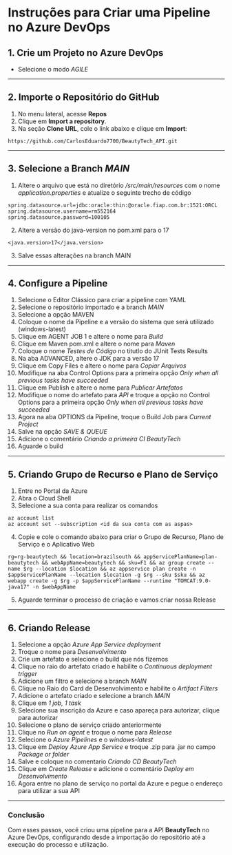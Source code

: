 # Instruções para Criar uma Pipeline no Azure DevOps

## 1. Crie um Projeto no Azure DevOps
- Selecione o modo *AGILE*


---


## 2. Importe o Repositório do GitHub  
1. No menu lateral, acesse **Repos**  
2. Clique em **Import a repository**.  
3. Na seção **Clone URL**, cole o link abaixo e clique em **Import**:  
```
https://github.com/CarlosEduardo7700/BeautyTech_API.git
```


---


## 3. Selecione a Branch *MAIN*
1. Altere o arquivo que está no diretório */src/main/resources* com o nome *application.properties* e atualize o seguinte trecho de código
```
spring.datasource.url=jdbc:oracle:thin:@oracle.fiap.com.br:1521:ORCL
spring.datasource.username=rm552164
spring.datasource.password=100105
```
2. Altere a versão do java-version no pom.xml para o 17
```
<java.version>17</java.version>
```
3. Salve essas alterações na branch MAIN


---


## 4. Configure a Pipeline  
1. Selecione o Editor Clássico para criar a pipeline com YAML
2. Selecione o repositório importado e a branch *MAIN*
3. Selecione a opção MAVEN
4. Coloque o nome da Pipeline e a versão do sistema que será utilizado (windows-latest)
5. Clique em AGENT JOB 1 e altere o nome para *Build*
6. Clique em Maven pom.xml e altere o nome para *Maven*
7. Coloque o nome *Testes de Código* no titutlo do JUnit Tests Results
8. Na aba ADVANCED, altere o JDK para a versão 17
9. Clique em Copy Files e altere o nome para *Copiar Arquivos*
10. Modifique na aba Control Options para a primeira opção *Only when all previous tasks have succeeded*
11. Clique em Publish e altere o nome para *Publicar Artefatos*
12. Modifique o nome do artefato para *API* e troque a opção no Control Options para a primeira opção *Only when all previous tasks have succeeded*
13. Agora na aba OPTIONS da Pipeline, troque o Build Job para *Current Project*
14. Salve na opção *SAVE & QUEUE*
15. Adicione o comentário *Criando a primeira CI BeautyTech*
16. Aguarde o build


---


## 5. Criando Grupo de Recurso e Plano de Serviço
1. Entre no Portal da Azure
2. Abra o Cloud Shell
3. Selecione a sua conta para realizar os comandos
```
az account list
az account set --subscription <id da sua conta com as aspas>
```
4. Copie e cole o comando abaixo para criar o Grupo de Recurso, Plano de Serviço e o Aplicativo Web
```
rg=rg-beautytech && location=brazilsouth && appServicePlanName=plan-beautytech && webAppName=beautytech && sku=F1 && az group create --name $rg --location $location && az appservice plan create -n $appServicePlanName --location $location -g $rg --sku $sku && az webapp create -g $rg -p $appServicePlanName --runtime "TOMCAT:9.0-java17" -n $webAppName
```
5. Aguarde terminar o processo de criação e vamos criar nossa Release


---


## 6. Criando Release
1. Selecione a opção *Azure App Service deployment*
2. Troque o nome para *Desenvolvimento*
3. Crie um artefato e selecione o build que nós fizemos
4. Clique no raio do artefato criado e habilite o *Continuous deployment trigger*
5. Adicione um filtro e selecione a branch *MAIN*
6. Clique no Raio do Card de Desenvolvimento e habilite o *Artifact Filters*
7. Adicione o artefato criado e selecione a branch *MAIN*
8. Clique em *1 job, 1 task*
9. Selecione sua inscrição da Azure e caso apareça para autorizar, clique para autorizar
10. Selecione o plano de serviço criado anteriormente
11. Clique no *Run on agent* e troque o nome para *Release*
12. Selecione o *Azure Pipelines* e o *windows-latest*
13. Clique em *Deploy Azure App Service* e troque .zip para .jar no campo *Package or folder*
14. Salve e coloque no comentario *Criando CD BeautyTech*
15. Clique em *Create Release* e adicione o comentário *Deploy em Desenvolvimento*
16. Agora entre no plano de serviço no portal da Azure e pegue o endereço para utilizar a sua API


---


### Conclusão
Com esses passos, você criou uma pipeline para a API **BeautyTech** no Azure DevOps, configurando desde a importação do repositório até a execução do processo e utilização.
